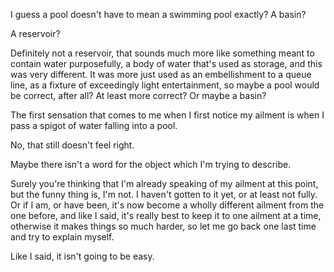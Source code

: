I guess a pool doesn't have to mean a swimming pool exactly? A basin?

A reservoir?

Definitely not a reservoir, that sounds much more like something meant to contain water purposefully, a body of water that's used as storage, and this was very different. It was more just used as an embellishment to a queue line, as a fixture of exceedingly light entertainment, so maybe a pool would be correct, after all? At least more correct? Or maybe a basin?

The first sensation that comes to me when I first notice my ailment is when I pass a spigot of water falling into a pool.

No, that still doesn't feel right.

Maybe there isn't a word for the object which I'm trying to describe.

Surely you're thinking that I'm already speaking of my ailment at this point, but the funny thing is, I'm not. I haven't gotten to it yet, or at least not fully. Or if I am, or have been, it's now become a wholly different ailment from the one before, and like I said, it's really best to keep it to one ailment at a time, otherwise it makes things so much harder, so let me go back one last time and try to explain myself.

Like I said, it isn't going to be easy.